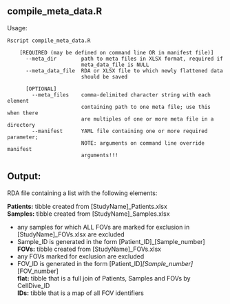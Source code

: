 ## compile_meta_data.R

Usage:  
```
Rscript compile_meta_data.R 
            
    [REQUIRED (may be defined on command line OR in manifest file)] 
      --meta_dir        path to meta files in XLSX format, required if 
                        meta_data_file is NULL
      --meta_data_file  RDA or XLSX file to which newly flattened data 
                        should be saved

      [OPTIONAL]
        --meta_files    comma-delimited character string with each element 
                        containing path to one meta file; use this when there 
                        are multiples of one or more meta file in a directory
        --manifest      YAML file containing one or more required parameter; 
                        NOTE: arguments on command line override manifest 
                        arguments!!!     
```
## Output:

RDA file containing a list with the following elements:

**Patients:** tibble created from [StudyName]_Patients.xlsx  
**Samples:** tibble created from [StudyName]_Samples.xlsx
- any samples for which ALL FOVs are marked for exclusion in [StudyName]_FOVs.xlsx are excluded
- Sample_ID is generated in the form [Patient_ID]_[Sample_number]
**FOVs:** tibble created from [StudyName]_FOVs.xlsx
- any FOVs marked for exclusion are excluded
- FOV_ID is generated in the form [Patient_ID]_[Sample_number]_[FOV_number]  
**flat:** tibble that is a full join of Patients, Samples and FOVs by CellDive_ID   
**IDs:** tibble that is a map of all FOV identifiers   
